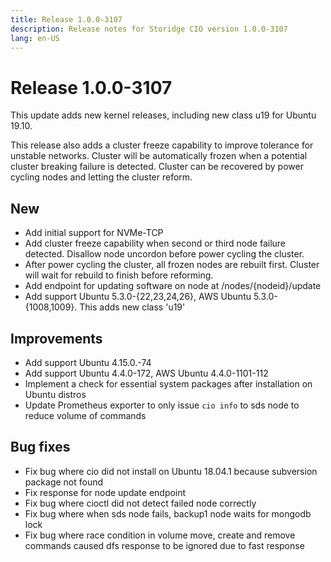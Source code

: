 ```yaml
---
title: Release 1.0.0-3107
description: Release notes for Storidge CIO version 1.0.0-3107
lang: en-US
---
```


# Release 1.0.0-3107
This update adds new kernel releases, including new class u19 for Ubuntu 19.10.

This release also adds a cluster freeze capability to improve tolerance for unstable networks. Cluster will be automatically frozen when a potential cluster breaking failure is detected. Cluster can be recovered by power cycling nodes and letting the cluster reform.

## New
- Add initial support for NVMe-TCP
- Add cluster freeze capability when second or third node failure detected. Disallow node uncordon before power cycling the cluster.
- After power cycling the cluster, all frozen nodes are rebuilt first. Cluster will wait for rebuild to finish before reforming.
- Add endpoint for updating software on node at /nodes/{nodeid}/update
- Add support Ubuntu 5.3.0-{22,23,24,26}, AWS Ubuntu 5.3.0-{1008,1009}. This adds new class 'u19'

## Improvements
- Add support Ubuntu 4.15.0.-74
- Add support Ubuntu 4.4.0-172, AWS Ubuntu 4.4.0-1101-112
- Implement a check for essential system packages after installation on Ubuntu distros
- Update Prometheus exporter to only issue `cio info` to sds node to reduce volume of commands

## Bug fixes
- Fix bug where cio did not install on Ubuntu 18.04.1 because subversion package not found
- Fix response for node update endpoint
- Fix bug where cioctl did not detect failed node correctly
- Fix bug where when sds node fails, backup1 node waits for mongodb lock
- Fix bug where race condition in volume move, create and remove commands caused dfs response to be ignored due to fast response
